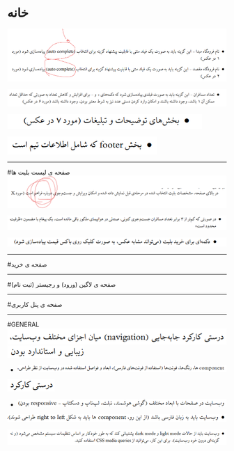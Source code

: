 # خانه
![img.png](img.png)

![img_1.png](img_1.png)

![img_2.png](img_2.png)

![img_3.png](img_3.png)

---

#صفحە ی لیست بلیت ها
![img_5.png](img_5.png)

![img_6.png](img_6.png)

![img_7.png](img_7.png)

---

#صفحە ی خرید

---

#صفحە ی لاگین (ورود) و رجیستر (ثبت نام)

---

#صفحە ی پنل کاربری

---

#GENERAL
![img_8.png](img_8.png)
![img_9.png](img_9.png)
  - ![img_10.png](img_10.png)

![img_11.png](img_11.png)
  - ![img_12.png](img_12.png)

![img_13.png](img_13.png)

![img_14.png](img_14.png)


